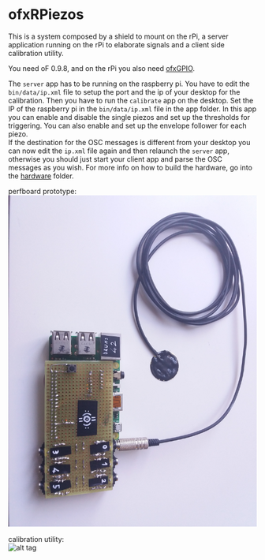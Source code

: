 ofxRPiezos
==============

This is a system composed by a shield to mount on the rPi, a server application running on the rPi to elaborate signals and a client side calibration utility.

You need oF 0.9.8, and on the rPi you also need [ofxGPIO](https://github.com/kashimAstro/ofxGPIO).

The `server` app has to be running on the raspberry pi. You have to edit the `bin/data/ip.xml` file to setup the port and the ip of your desktop for the calibration.
Then you have to run the `calibrate` app on the desktop. Set the IP of the raspberry pi in the `bin/data/ip.xml` file in the app folder. In this app you can enable and disable the single piezos and set up the thresholds for triggering. You can also enable and set up the envelope follower for each piezo.   
If the destination for the OSC messages is different from your desktop you can now edit the `ip.xml` file again and then relaunch the `server` app, otherwise you should just start your client app and parse the OSC messages as you wish. For more info on how to build the hardware, go into the [hardware](https://github.com/npisanti/ofxRPiezos/tree/master/hardware) folder.
   
perfboard prototype:   
![alt tag](https://github.com/npisanti/ofxRPiezos/blob/master/prototype.jpg)   
   
calibration utility:   
![alt tag](https://github.com/npisanti/ofxRPiezos/blob/master/calibrate_utility.jpg)   
